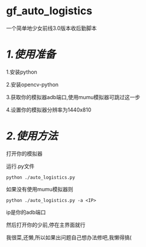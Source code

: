 # gf_auto_logistics
 一个简单地少女前线3.0版本收后勤脚本

# ***1.使用准备***

1.安装python

2.安装opencv-python

3.获取你的模拟器adb端口,使用mumu模拟器可跳过这一步

4.设置你的模拟器分辨率为1440x810

# ***2.使用方法***

打开你的模拟器

运行.py文件

`python ./auto_logistics.py`

如果没有使用mumu模拟器则

`python ./auto_logistics.py -a <IP>`

ip是你的adb端口

然后打开你的少前,停在主界面就行





我很菜,还懒,所以如果出问题自己想办法修吧,我懒得搞(
